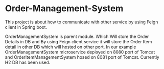 # Order-Management-System

This project is about how to communicate with other service by using Feign client in Spring boot.

OrderManagementSystem is parent module. Which Will store the Order Details in DB and By using Feign client service it will store the Order Item detail in other DB which will hosted on other port.
In our example OrderManagementSystem microservice deployed on 8080 port of Tomcat and OrderItemManagementSystem hosed on 8081 port of Tomcat. Currently H2 DB has been used.
